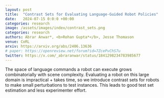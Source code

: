 ```yaml
---
layout: post
title:  "Contrast Sets for Evaluating Language-Guided Robot Policies"
date:   2024-07-15 0:0:0 +00:00
categories: research
image: /assets/images/index/contrast_sets.png
categories: research
authors: Abrar Anwar*, <b>Rohan Gupta*</b>, Jesse Thomason
venue: CoRL
arxiv: https://arxiv.org/abs/2406.13636
# paper: https://openreview.net/forum?id=7ZcePvChS7u
twitter: https://x.com/_abraranwar/status/1841298234783985677
---
```

The space of language commands a robot can execute grows combinatorially with scene complexity. Evaluating a robot on this large domain is impractical + takes time, so we introduce contrast sets for robots to make small perturbations to test instances. This leads to good test set estimation and less experimenter effort.